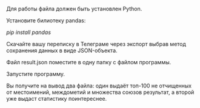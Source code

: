 Для работы файла должен быть установлен Python.

Установите билиотеку pandas: 

*pip install pandas*

Скачайте вашу переписку в Телеграме через экспорт выбрав метод сохранения данных в виде JSON-объекта.

Файл result.json поместите в одну папку с файлом программы.

Запустите программу.

Вы получите на вывод два файла: один выдаёт топ-100 не отчищенных от местоимений, междометий и множества союзов результат, а второй уже выдаст статистику поинтереснее.
